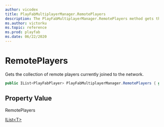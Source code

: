 ```yaml
---
author: vicodex
title: PlayFabMultiplayerManager.RemotePlayers
description: The PlayFabMultiplayerManager.RemotePlayers method gets the collection of remote players currently joined to the network.
ms.author: victorku
ms.topic: reference
ms.prod: playfab
ms.date: 06/22/2020
---
```


# RemotePlayers

Gets the collection of remote players currently joined to the network.

```csharp
public IList<PlayFabPlayer> PlayFabMultiplayerManager.RemotePlayers { get; }
```

## Property Value

RemotePlayers

[IList\<T>](/dotnet/api/system.collections.generic.ilist-1?view=netcore-3.1&preserve-view=true)
